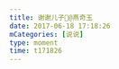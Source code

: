 ```yaml
---
title: 谢谢儿子🙂@燕奇玉
date: 2017-06-18 17:18:26
mCategories: [说说]
type: moment
time: t171826
---
```


<div id="pics-20170618171826"></div>

<script src="/lib/moment/pics.js"></script>
<script>
var data = [
    {"link": "2017-06-18_000000.jpeg", "type": "shuoshuo"}
];
picsRender(data, "pics-20170618171826");
</script>
